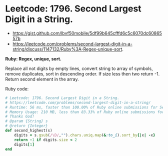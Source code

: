 # Leetcode: 1796. Second Largest Digit in a String.

- https://gist.github.com/lbvf50mobile/5df99b645cfffd6c5c6070dc6086557b
- https://leetcode.com/problems/second-largest-digit-in-a-string/discuss/1147132/Ruby%3A-Regex-unique-sort.


**Ruby: Regex, unique, sort.**

Replace all not digits by empty lines, convert string to array of symbols, remove duplicates, sort in descending order. If size less then two return -1. Return second element in the array.   


Ruby code:
```Ruby
# Leetcode: 1796. Second Largest Digit in a String.
# https://leetcode.com/problems/second-largest-digit-in-a-string/
# Runtime: 56 ms, faster than 100.00% of Ruby online submissions for Second Largest Digit in a String.
# Memory Usage: 210 MB, less than 83.33% of Ruby online submissions for Second Largest Digit in a String.
# Thanks God!
# @param {String} s
# @return {Integer}
def second_highest(s)
    digits = s.gsub(/\D/,"").chars.uniq.map(&:to_i).sort_by{|x| -x}
    return -1 if digits.size < 2
    digits[1] 
end
```